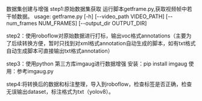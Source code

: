 数据集创建与增强
step1:原始数据集获取
    运行脚本getframe.py,获取视频帧中若干帧数据。
    usage: getframe.py [-h] [--video_path VIDEO_PATH] [--num_frames NUM_FRAMES] [--output_dir OUTPUT_DIR]

step2：使用roboflow对原始数据进行打标，输出voc格式annotations（主要为了后续转换方便，暂时只找到对xml格式annotation自动生成的脚本，如有txt格式自动生成脚本可直接输出txt格式annotation）

step3：使用python 第三方库imgaug进行数据增强
    安装：pip install imgaug
    使用：参考imgaug.py

step4:将转换后的数据和标注整理，导入到roboflow，检查标签是否正确，检查无误输出dataset，标注格式为txt（yolov8）。

